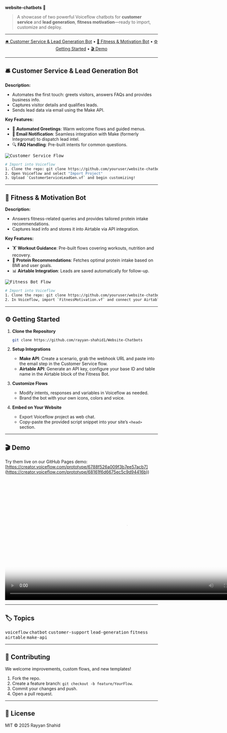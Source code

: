 **website-chatbots** 🚀

> A showcase of two powerful Voiceflow chatbots for **customer service** and **lead generation**, **fitness motivation**—ready to import, customize and deploy.

---

<p align="center">
  <a href="#customer-service--lead-generation-bot">🛎️ Customer Service & Lead Generation Bot</a> •
  <a href="#fitness--motivation-bot">💪 Fitness & Motivation Bot</a> •
  <a href="#getting-started">⚙️ Getting Started</a> •
  <a href="#demo">🎬 Demo</a>
</p>

---

## 🛎️ Customer Service & Lead Generation Bot

**Description:**
- Automates the first touch: greets visitors, answers FAQs and provides business info.
- Captures visitor details and qualifies leads.
- Sends lead data via email using the Make API.

**Key Features:**
- 🤖 **Automated Greetings**: Warm welcome flows and guided menus.
- 📧 **Email Notification**: Seamless integration with Make (formerly Integromat) to dispatch lead intel.
- 🔍 **FAQ Handling**: Pre-built intents for common questions.

<kbd>![Customer Service Flow](images/customer_service_flow.png)</kbd>

```bash
# Import into Voiceflow
1. Clone the repo: git clone https://github.com/youruser/website-chatbots.git
2. Open Voiceflow and select "Import Project"
3. Upload `CustomerServiceLeadGen.vf` and begin customizing!
```

---

## 💪 Fitness & Motivation Bot

**Description:**
- Answers fitness-related queries and provides tailored protein intake recommendations.
- Captures lead info and stores it into Airtable via API integration.

**Key Features:**
- 🏋️ **Workout Guidance**: Pre-built flows covering workouts, nutrition and recovery.
- 🥤 **Protein Recommendations**: Fetches optimal protein intake based on BMI and user goals.
- 📊 **Airtable Integration**: Leads are saved automatically for follow-up.

<kbd>![Fitness Bot Flow](images/fitness_bot_flow.png)</kbd>

```bash
# Import into Voiceflow
1. Clone the repo: git clone https://github.com/youruser/website-chatbots.git
2. In Voiceflow, import `FitnessMotivation.vf` and connect your Airtable base!
```

---

## ⚙️ Getting Started

1. **Clone the Repository**
   ```bash
   git clone https://github.com/rayyan-shahid1/Website-Chatbots 
   ```

2. **Setup Integrations**
   - **Make API**: Create a scenario, grab the webhook URL and paste into the email step in the Customer Service flow.
   - **Airtable API**: Generate an API key, configure your base ID and table name in the Airtable block of the Fitness Bot.

3. **Customize Flows**
   - Modify intents, responses and variables in Voiceflow as needed.
   - Brand the bot with your own icons, colors and voice.

4. **Embed on Your Website**
   - Export Voiceflow project as web chat.
   - Copy-paste the provided script snippet into your site’s `<head>` section.

---

## 🎬 Demo

Try them live on our GitHub Pages demo: [https://creator.voiceflow.com/prototype/6788f526a009f3b7ee57acb7] (https://creator.voiceflow.com/prototype/68161f6d6675ec5c9d94416b))

<video src="videos/demo.mp4" controls poster="images/demo_poster.png" width="800">
Your browser does not support the video tag.
</video>

---

## 🏷️ Topics

<span><kbd>voiceflow</kbd> <kbd>chatbot</kbd> <kbd>customer-support</kbd> <kbd>lead-generation</kbd> <kbd>fitness</kbd> <kbd>airtable</kbd> <kbd>make-api</kbd></span>

---

## 🤝 Contributing

We welcome improvements, custom flows, and new templates!
1. Fork the repo.
2. Create a feature branch: `git checkout -b feature/YourFlow`.
3. Commit your changes and push.
4. Open a pull request.

---

## 📄 License

MIT © 2025 Rayyan Shahid

